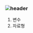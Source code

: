 ### ![header](https://capsule-render.vercel.app/api?type=Speech&color=gradient&height=300&section=header&text=TaeHun의1%파이썬5%공부5%노트5%F0%9F%A4%97)

1. 변수
2. 자료형